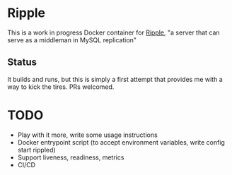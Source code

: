 # Ripple
This is a work in progress Docker container for [Ripple](https://github.com/google/mysql-ripple), "a server that can serve as a middleman in MySQL replication"

## Status
It builds and runs, but this is simply a first attempt that provides me with a way to kick the tires. PRs welcomed.

# TODO
* Play with it more, write some usage instructions
* Docker entrypoint script (to accept environment variables, write config start rippled)
* Support liveness, readiness, metrics
* CI/CD
